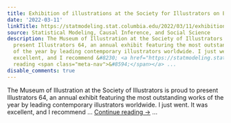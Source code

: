 ```yaml
---
title: Exhibition of illustrations at the Society for Illustrators on East 63 St.
date: '2022-03-11'
linkTitle: https://statmodeling.stat.columbia.edu/2022/03/11/exhibition-of-illustrations-at-the-society-for-illustrators-on-east-63-st/
source: Statistical Modeling, Causal Inference, and Social Science
description: The Museum of Illustration at the Society of Illustrators is proud to
  present Illustrators 64, an annual exhibit featuring the most outstanding works
  of the year by leading contemporary illustrators worldwide. I just went. It was
  excellent, and I recommend &#8230; <a href="https://statmodeling.stat.columbia.edu/2022/03/11/exhibition-of-illustrations-at-the-society-for-illustrators-on-east-63-st/">Continue
  reading <span class="meta-nav">&#8594;</span></a> ...
disable_comments: true
---
```

The Museum of Illustration at the Society of Illustrators is proud to present Illustrators 64, an annual exhibit featuring the most outstanding works of the year by leading contemporary illustrators worldwide. I just went. It was excellent, and I recommend &#8230; <a href="https://statmodeling.stat.columbia.edu/2022/03/11/exhibition-of-illustrations-at-the-society-for-illustrators-on-east-63-st/">Continue reading <span class="meta-nav">&#8594;</span></a> ...